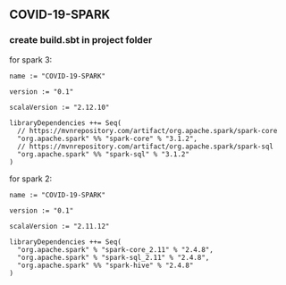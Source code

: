 ## COVID-19-SPARK 

### create build.sbt in project folder
for spark 3:
````
name := "COVID-19-SPARK"

version := "0.1"

scalaVersion := "2.12.10"

libraryDependencies ++= Seq(
  // https://mvnrepository.com/artifact/org.apache.spark/spark-core
  "org.apache.spark" %% "spark-core" % "3.1.2",
  // https://mvnrepository.com/artifact/org.apache.spark/spark-sql
  "org.apache.spark" %% "spark-sql" % "3.1.2"
)
````
for spark 2:
````
name := "COVID-19-SPARK"

version := "0.1"

scalaVersion := "2.11.12"

libraryDependencies ++= Seq(
  "org.apache.spark" % "spark-core_2.11" % "2.4.8",
  "org.apache.spark" % "spark-sql_2.11" % "2.4.8",
  "org.apache.spark" %% "spark-hive" % "2.4.8"
)
````
